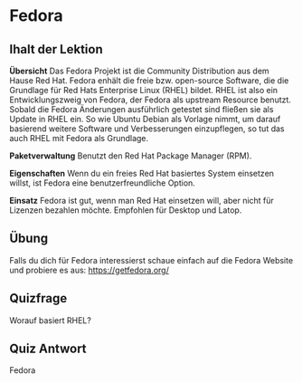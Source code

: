 # Fedora

## Ihalt der Lektion

<b>Übersicht</b>
Das Fedora Projekt ist die Community Distribution aus dem Hause Red Hat. Fedora enhält die freie bzw. open-source Software, die die Grundlage für Red Hats Enterprise Linux (RHEL) bildet. RHEL ist also ein Entwicklungszweig von Fedora, der Fedora als upstream Resource benutzt. Sobald die Fedora Änderungen ausführlich getestet sind fließen sie als Update in RHEL ein. So wie Ubuntu Debian als Vorlage nimmt, um darauf basierend weitere Software und Verbesserungen einzupflegen, so tut das auch RHEL mit Fedora als Grundlage.

<b>Paketverwaltung</b>
Benutzt den Red Hat Package Manager (RPM).

<b>Eigenschaften</b>
Wenn du ein freies Red Hat basiertes System einsetzen willst, ist Fedora eine benutzerfreundliche Option.

<b>Einsatz</b>
Fedora ist gut, wenn man Red Hat einsetzen will, aber nicht für Lizenzen bezahlen möchte. Empfohlen für Desktop und Latop.

## Übung

Falls du dich für Fedora interessierst schaue einfach auf die Fedora Website und probiere es aus: <a href='https://getfedora.org/'>https://getfedora.org/</a>

## Quizfrage

Worauf basiert RHEL?

## Quiz Antwort

Fedora
